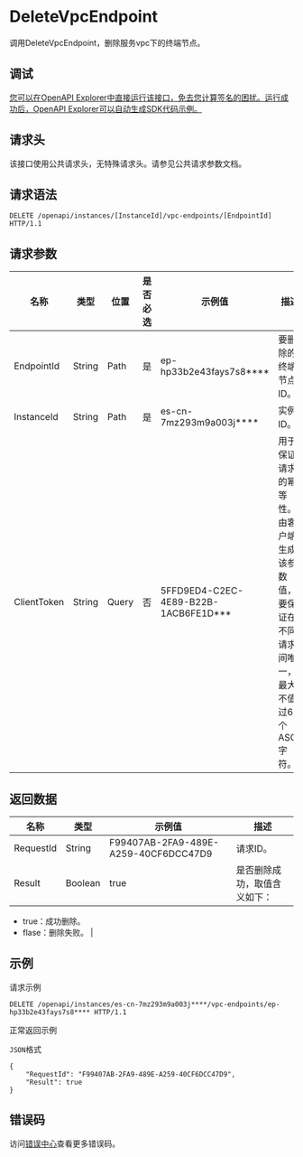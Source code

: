 # DeleteVpcEndpoint

调用DeleteVpcEndpoint，删除服务vpc下的终端节点。

## 调试

[您可以在OpenAPI Explorer中直接运行该接口，免去您计算签名的困扰。运行成功后，OpenAPI Explorer可以自动生成SDK代码示例。](https://api.aliyun.com/#product=elasticsearch&api=DeleteVpcEndpoint&type=ROA&version=2017-06-13)

## 请求头

该接口使用公共请求头，无特殊请求头。请参见公共请求参数文档。

## 请求语法

```
DELETE /openapi/instances/[InstanceId]/vpc-endpoints/[EndpointId] HTTP/1.1
```

## 请求参数

|名称|类型|位置|是否必选|示例值|描述|
|--|--|--|----|---|--|
|EndpointId|String|Path|是|ep-hp33b2e43fays7s8\*\*\*\*|要删除的终端节点ID。 |
|InstanceId|String|Path|是|es-cn-7mz293m9a003j\*\*\*\*|实例ID。 |
|ClientToken|String|Query|否|5FFD9ED4-C2EC-4E89-B22B-1ACB6FE1D\*\*\*|用于保证请求的幂等性。由客户端生成该参数值，要保证在不同请求间唯一，最大不值过64个ASCII字符。 |

## 返回数据

|名称|类型|示例值|描述|
|--|--|---|--|
|RequestId|String|F99407AB-2FA9-489E-A259-40CF6DCC47D9|请求ID。 |
|Result|Boolean|true|是否删除成功，取值含义如下：

 -   true：成功删除。
-   flase：删除失败。 |

## 示例

请求示例

```
DELETE /openapi/instances/es-cn-7mz293m9a003j****/vpc-endpoints/ep-hp33b2e43fays7s8**** HTTP/1.1
```

正常返回示例

`JSON`格式

```
{
    "RequestId": "F99407AB-2FA9-489E-A259-40CF6DCC47D9", 
    "Result": true
}
```

## 错误码

访问[错误中心](https://error-center.alibabacloud.com/status/product/elasticsearch)查看更多错误码。

